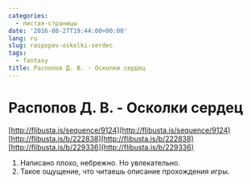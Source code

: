 ```yaml
---
categories:
  - листая-страницы
date: '2016-08-27T19:44:00+00:00'
lang: ru
slug: raspopov-oskolki-serdec
tags:
  - fantasy
title: Распопов Д. В. - Осколки сердец
---
```


# Распопов Д. В. - Осколки сердец

<!--more-->

[http://flibusta.is/sequence/9124](http://flibusta.is/sequence/9124)  
[http://flibusta.is/b/222838](http://flibusta.is/b/222838)  
[http://flibusta.is/b/229336](http://flibusta.is/b/229336)  

1.  Написано плохо, небрежно. Но увлекательно.
2.  Такое ощущение, что читаешь описание прохождения игры.
